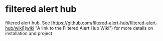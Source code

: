 # filtered alert hub
filtered alert hub. See [https://github.com/filtered-alert-hub/filtered-alert-hub/wiki](wiki "A link to the Filtered Alert Hub Wiki") for more details on installation and project
